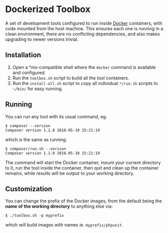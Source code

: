 # Dockerized Toolbox

A set of development tools configured to run inside [Docker][docker-home] containers, with code mounted from the host machine. This ensures each one is running in a clean environment, there are no conflicting dependencies, and also makes upgrading to newer versions trivial.

## Installation

1. Open a *nix-compatible shell where the `docker` command is available and configured.
2. Run the `toolbox.sh` script to build all the tool containers.
3. Run the `install-all.sh` script to copy all individual `*/run.sh` scripts to `~/bin/` for easy running.

## Running

You can run any tool with its usual command, eg.

```shell
$ composer --version
Composer version 1.1.0 2016-05-10 15:21:19
```

which is the same as running:

```shell
$ composer/run.sh --version
Composer version 1.1.0 2016-05-10 15:21:19
```

The command will start the Docker container, mount your current directory to it, run the tool inside the container, then quit and clean up the container remains, while results will be output to your working directory.

## Customization

You can change the prefix of the Docker images, from the default being the __name of the working directory__ to anything else via:

```shell
$ ./toolbox.sh -p myprefix
```

which will build images with names ie. `myprefix/phpunit`.

[docker-home]: https://www.docker.com/
